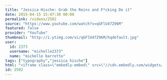 ```yaml
---
title: "Jessica Hische: Grab the Reins and F*cking Do it"
date: 2015-04-15 15:47:30 00:00
permalink: /videos/2502
source: "https://www.youtube.com/watch?v=qGFlU47Z96M"
featured: false
provider: "YouTube"
thumbnail: "http://i.ytimg.com/vi/qGFlU47Z96M/hqdefault.jpg"
user:
  id: 2373
  username: "michelle2373"
  name: "michelle barretto"
tags: ["typography","jessica hische"]
html: "<iframe class=\"embedly-embed\" src=\"//cdn.embedly.com/widgets/media.html?src=http%3A%2F%2Fwww.youtube.com%2Fembed%2FqGFlU47Z96M%3Fwmode%3Dtransparent%26feature%3Doembed&wmode=transparent&url=https%3A%2F%2Fwww.youtube.com%2Fwatch%3Fv%3DqGFlU47Z96M&image=http%3A%2F%2Fi.ytimg.com%2Fvi%2FqGFlU47Z96M%2Fhqdefault.jpg&key=daaebf4d9cdd46779200162d0ca86e20&type=text%2Fhtml&schema=youtube\" width=\"854\" height=\"480\" scrolling=\"no\" frameborder=\"0\" allowfullscreen></iframe>"
id: 2502
---
```


